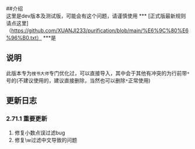 ##介绍  
这里是dev版本及测试版，可能会有这个问题，请谨慎使用
*** [正式版最新规则请点这里]（https://github.com/XUANJI233/purification/blob/main/%E6%9C%80%E6%96%B0.txt） ***是  
## 说明
此版本专为`搜书大师`专门优化过，可以直接导入，其中会于其他有冲突的为行前带`*`号的(不建议使用的，建议直接删除，当然也可以删除`*`正常使用)  
## 更新日志  
### 2.71.1 重要更新  
1. 修复小数点误过滤bug  
2. 修复\w过滤中文导致的问题  
